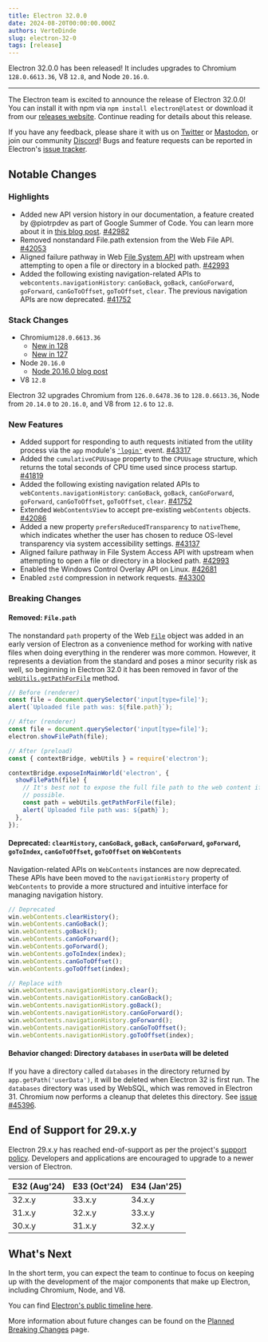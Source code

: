 ```yaml
---
title: Electron 32.0.0
date: 2024-08-20T00:00:00.000Z
authors: VerteDinde
slug: electron-32-0
tags: [release]
---
```


Electron 32.0.0 has been released! It includes upgrades to Chromium `128.0.6613.36`, V8 `12.8`, and Node `20.16.0`.

---

The Electron team is excited to announce the release of Electron 32.0.0! You can install it with npm via `npm install electron@latest` or download it from our [releases website](https://releases.electronjs.org/releases/stable). Continue reading for details about this release.

If you have any feedback, please share it with us on [Twitter](https://twitter.com/electronjs) or [Mastodon](https://social.lfx.dev/@electronjs), or join our community [Discord](https://discord.com/invite/electronjs)! Bugs and feature requests can be reported in Electron's [issue tracker](https://github.com/electron/electron/issues).

## Notable Changes

### Highlights

- Added new API version history in our documentation, a feature created by @piotrpdev as part of Google Summer of Code. You can learn more about it in [this blog post](./introducing-api-history.md). [#42982](https://github.com/electron/electron/pull/42982)
- Removed nonstandard File.path extension from the Web File API. [#42053](https://github.com/electron/electron/pull/42053)
- Aligned failure pathway in Web [File System API](https://developer.mozilla.org/en-US/docs/Web/API/File_System_API) with upstream when attempting to open a file or directory in a blocked path. [#42993](https://github.com/electron/electron/pull/42993)
- Added the following existing navigation-related APIs to `webcontents.navigationHistory`: `canGoBack`, `goBack`, `canGoForward`, `goForward`, `canGoToOffset`, `goToOffset`, `clear`. The previous navigation APIs are now deprecated. [#41752](https://github.com/electron/electron/pull/41752)

### Stack Changes

- Chromium`128.0.6613.36`
  - [New in 128](https://developer.chrome.com/blog/new-in-chrome-128/)
  - [New in 127](https://developer.chrome.com/blog/new-in-chrome-127/)
- Node `20.16.0`
  - [Node 20.16.0 blog post](https://nodejs.org/en/blog/release/v20.16.0/)
- V8 `12.8`

Electron 32 upgrades Chromium from `126.0.6478.36` to `128.0.6613.36`, Node from `20.14.0` to `20.16.0`, and V8 from `12.6` to `12.8`.

### New Features

- Added support for responding to auth requests initiated from the utility process via the `app` module's [`'login'`](https://www.electronjs.org/docs/latest/api/app) event. [#43317](https://github.com/electron/electron/pull/43317)
- Added the `cumulativeCPUUsage` property to the `CPUUsage` structure, which returns the total seconds of CPU time used since process startup. [#41819](https://github.com/electron/electron/pull/41819)
- Added the following existing navigation related APIs to `webContents.navigationHistory`: `canGoBack`, `goBack`, `canGoForward`, `goForward`, `canGoToOffset`, `goToOffset`, `clear`. [#41752](https://github.com/electron/electron/pull/41752)
- Extended `WebContentsView` to accept pre-existing `webContents` objects. [#42086](https://github.com/electron/electron/pull/42086)
- Added a new property `prefersReducedTransparency` to `nativeTheme`, which indicates whether the user has chosen to reduce OS-level transparency via system accessibility settings. [#43137](https://github.com/electron/electron/pull/43137)
- Aligned failure pathway in File System Access API with upstream when attempting to open a file or directory in a blocked path. [#42993](https://github.com/electron/electron/pull/42993)
- Enabled the Windows Control Overlay API on Linux. [#42681](https://github.com/electron/electron/pull/42681)
- Enabled `zstd` compression in network requests. [#43300](https://github.com/electron/electron/pull/43300)

### Breaking Changes

#### Removed: `File.path`

The nonstandard `path` property of the Web [`File`](https://developer.mozilla.org/en-US/docs/Web/API/File) object was added in an early version of Electron as a convenience method for working with native files when doing everything in the renderer was more common. However, it represents a deviation from the standard and poses a minor security risk as well, so beginning in Electron 32.0 it has been removed in favor of the [`webUtils.getPathForFile`](https://github.com/electron/electron/tree/main/docs/api/web-utils.md#webutilsgetpathforfilefile) method.

```js
// Before (renderer)
const file = document.querySelector('input[type=file]');
alert(`Uploaded file path was: ${file.path}`);
```

```js
// After (renderer)
const file = document.querySelector('input[type=file]');
electron.showFilePath(file);

// After (preload)
const { contextBridge, webUtils } = require('electron');

contextBridge.exposeInMainWorld('electron', {
  showFilePath(file) {
    // It's best not to expose the full file path to the web content if
    // possible.
    const path = webUtils.getPathForFile(file);
    alert(`Uploaded file path was: ${path}`);
  },
});
```

#### Deprecated: `clearHistory`, `canGoBack`, `goBack`, `canGoForward`, `goForward`, `goToIndex`, `canGoToOffset`, `goToOffset` on `WebContents`

Navigation-related APIs on `WebContents` instances are now deprecated. These APIs have been moved to the `navigationHistory` property of `WebContents` to provide a more structured and intuitive interface for managing navigation history.

```js
// Deprecated
win.webContents.clearHistory();
win.webContents.canGoBack();
win.webContents.goBack();
win.webContents.canGoForward();
win.webContents.goForward();
win.webContents.goToIndex(index);
win.webContents.canGoToOffset();
win.webContents.goToOffset(index);

// Replace with
win.webContents.navigationHistory.clear();
win.webContents.navigationHistory.canGoBack();
win.webContents.navigationHistory.goBack();
win.webContents.navigationHistory.canGoForward();
win.webContents.navigationHistory.goForward();
win.webContents.navigationHistory.canGoToOffset();
win.webContents.navigationHistory.goToOffset(index);
```

#### Behavior changed: Directory `databases` in `userData` will be deleted

If you have a directory called `databases` in the directory returned by `app.getPath('userData')`, it will be deleted when Electron 32 is first run. The `databases` directory was used by WebSQL, which was removed in Electron 31. Chromium now performs a cleanup that deletes this directory. See [issue #45396](https://github.com/electron/electron/issues/45396).

## End of Support for 29.x.y

Electron 29.x.y has reached end-of-support as per the project's [support policy](https://www.electronjs.org/docs/latest/tutorial/electron-timelines#version-support-policy). Developers and applications are encouraged to upgrade to a newer version of Electron.

| E32 (Aug'24) | E33 (Oct'24) | E34 (Jan'25) |
| ------------ | ------------ | ------------ |
| 32.x.y       | 33.x.y       | 34.x.y       |
| 31.x.y       | 32.x.y       | 33.x.y       |
| 30.x.y       | 31.x.y       | 32.x.y       |

## What's Next

In the short term, you can expect the team to continue to focus on keeping up with the development of the major components that make up Electron, including Chromium, Node, and V8.

You can find [Electron's public timeline here](https://www.electronjs.org/docs/latest/tutorial/electron-timelines).

More information about future changes can be found on the [Planned Breaking Changes](https://github.com/electron/electron/blob/main/docs/breaking-changes.md) page.
